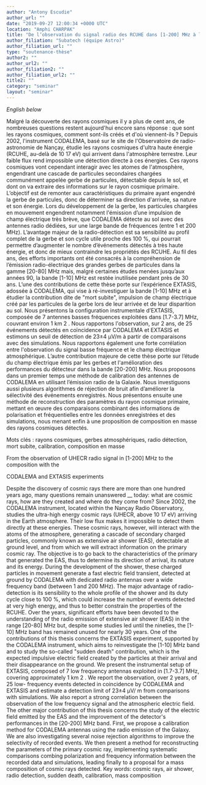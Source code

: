 ```yaml
---
author: "Antony Escudie"
author_url: ""
date: "2019-09-27 12:00:34 +0000 UTC"
location: "Amphi CHARPAK"
title: "De l’observation du signal radio des RCUHE dans [1-200] MHz à la composition avec les expériences CODALEMA et EXTASIS"
author_filiation: "Subatech (équipe Astro)"
author_filiation_url: ""
type: "soutenance-thèse"
author2: ""
author_url2: ""
author_filiation2: ""
author_filiation_url2: ""
title2: ""
category: "seminar" 
layout: "seminar"
---
```

_English below_


Malgré la découverte des rayons cosmiques il y a plus de cent ans, de nombreuses questions restent aujourd'hui encore sans réponse : que sont les rayons cosmiques, comment sont-ils créés et d'où viennent-ils ? Depuis 2002, l'instrument CODALEMA, basé sur le site de l'Observatoire de radio-astronomie de Nançay, étudie les rayons cosmiques d'ultra haute énergie (RCUHE, au-delà de 10 17 eV) qui arrivent dans l'atmosphère terrestre. Leur faible flux rend impossible une détection directe à ces énergies. Ces rayons cosmiques vont cependant interagir avec les atomes de l'atmosphère, engendrant une cascade de particules secondaires chargées communément appelée gerbe de particules, détectable depuis le sol, et dont on va extraire des informations sur le rayon cosmique primaire. L’objectif est de remonter aux caractéristiques du primaire ayant engendré la gerbe de particules, donc de déterminer sa direction d'arrivée, sa nature et son énergie. Lors du développement de la gerbe, les particules chargées en mouvement engendrent notamment l'émission d’une impulsion de champ électrique très brève, que CODALEMA détecte au sol avec des antennes radio dédiées, sur une large bande de fréquences (entre 1 et 200 MHz). L’avantage majeur de la radio-détection est sa sensibilité au profil complet de la gerbe et son cycle utile proche des 100 %, qui pourrait permettre d’augmenter le nombre d’événements détectés à très haute énergie, et donc de mieux contraindre les propriétés des RCUHE. Au fil des ans, des efforts importants ont été consacrés à la compréhension de l’émission radio-électrique des grandes gerbes de particules dans la gamme [20-80] MHz mais, malgré certaines études menées jusqu’aux années 90, la bande [1-10] MHz est restée inutilisée pendant près de 30 ans. L’une des contributions de cette thèse porte sur l’expérience EXTASIS, adossée à CODALEMA, qui vise à ré-investiguer la bande [1-10] MHz et à étudier la contribution dite de "mort subite", impulsion de champ électrique créé par les particules de la gerbe lors de leur arrivée et de leur disparition au sol. Nous présentons la configuration instrumentale d’EXTASIS, composée de 7 antennes basses fréquences exploitées dans [1.7-3.7] MHz, couvrant environ 1 km 2 . Nous rapportons l'observation, sur 2 ans, de 25 événements détectés en coïncidence par CODALEMA et EXTASIS et estimons un seuil de détection de 23±4 μV/m à partir de comparaisons avec des simulations. Nous rapportons également une forte corrélation entre l'observation du signal basse fréquence et le champ électrique atmosphérique. L’autre contribution majeure de cette thèse porte sur l’étude du champ électrique émis par les gerbes et l'amélioration des performances du détecteur dans la bande [20-200] MHz. Nous proposons dans un premier temps une méthode de calibration des antennes de CODALEMA en utilisant l’émission radio de la Galaxie. Nous investiguons aussi plusieurs algorithmes de réjection de bruit afin d’améliorer la sélectivité des événements enregistrés. Nous présentons ensuite une méthode de reconstruction des paramètres du rayon cosmique primaire, mettant en œuvre des comparaisons combinant des informations de polarisation et fréquentielles entre les données enregistrées et des simulations, nous menant enfin à une proposition de composition en masse des rayons cosmiques détectés.

  Mots clés : rayons cosmiques, gerbes atmosphériques, radio détection, mort subite, calibration, composition en masse



 




From the observation of UHECR radio signal in [1-200] MHz to the composition with the



 CODALEMA and EXTASIS experiments




Despite the discovery of cosmic rays there are more than one hundred years ago, many questions remain unanswered __ today: what are cosmic rays, how are they created and where do they come from? Since 2002, the CODALEMA instrument, located within the Nançay Radio Observatory, studies the ultra-high energy cosmic rays (UHECR, above 10 17 eV) arriving in the Earth atmosphere. Their low flux makes it impossible to detect them directly at these energies. These cosmic rays, however, will interact with the atoms of the atmosphere, generating a cascade of secondary charged particles, commonly known as extensive air shower (EAS), detectable at ground level, and from which we will extract information on the primary cosmic ray. The objective is to go back to the characteristics of the primary that generated the EAS, thus to determine its direction of arrival, its nature and its energy. During the development of the shower, these charged particles in movement generate a fast electric field transient, detected at ground by CODALEMA with dedicated radio antennas over a wide frequency band (between 1 and 200 MHz). The major advantage of radio-detection is its sensibility to the whole profile of the shower and its duty cycle close to 100 %, which could increase the number of events detected at very high energy, and thus to better constrain the properties of the RCUHE. Over the years, significant efforts have been devoted to the understanding of the radio emission of extensive air shower (EAS) in the range [20-80] MHz but, despite some studies led until the nineties, the [1-10] MHz band has remained unused for nearly 30 years. One of the contributions of this thesis concerns the EXTASIS experiment, supported by the CODALEMA instrument, which aims to reinvestigate the [1-10] MHz band and to study the so-called "sudden death" contribution, which is the expected impulsive electric field created by the particles at their arrival and their disappearance on the ground. We present the instrumental setup of EXTASIS, composed of 7 low frequency antennas exploited in [1.7-3.7] MHz, covering approximately 1 km 2 . We report the observation, over 2 years, of 25 low- frequency events detected in coincidence by CODALEMA and EXTASIS and estimate a detection limit of 23±4 μV/ m from comparisons with simulations. We also report a strong correlation between the observation of the low frequency signal and the atmospheric electric field. The other major contribution of this thesis concerns the study of the electric field emitted by the EAS and the improvement of the detector's performances in the [20-200] MHz band. First, we propose a calibration method for CODALEMA antennas using the radio emission of the Galaxy. We are also investigating several noise rejection algorithms to improve the selectivity of recorded events. We then present a method for reconstructing the parameters of the primary cosmic ray, implementing systematic comparisons combing polarization and frequency information between the recorded data and simulations, leading finally to a proposal for a mass composition of cosmic rays detected.  Key words: cosmic rays, air shower, radio detection, sudden death, calibration, mass composition

